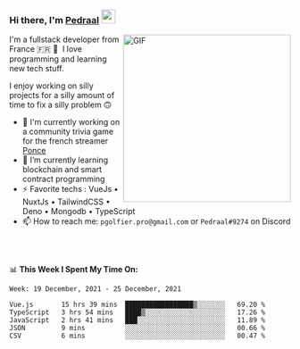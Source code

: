 ### Hi there, I'm <a href="https://pedraal.dev" target="_blank">Pedraal</a> <img src="https://media.giphy.com/media/hvRJCLFzcasrR4ia7z/giphy.gif" width="25px">
<img align="right" alt="GIF" src="https://pedraal.dev/avatar.png" width="300" height="300" />

I'm a fullstack developer from France 🇫🇷 🥖 &nbsp;I love programming and learning new
tech stuff.

I enjoy working on silly projects for a silly amount of time to fix a silly problem 🙃

- 🔭  I'm currently working on a community trivia game for the french streamer <a href="https://twitch.tv/ponce" target="_blank">Ponce</a>
- 🌱 I’m currently learning blockchain and smart contract programming
- ⚡ Favorite techs : VueJs &bull; NuxtJs &bull; TailwindCSS &bull; Deno &bull; Mongodb &bull; TypeScript
- 📫 How to reach me: `pgolfier.pro@gmail.com` or `Pedraal#9274` on Discord

<br>
<br>

📊 **This Week I Spent My Time On:**
<!--START_SECTION:waka-->
```text
Week: 19 December, 2021 - 25 December, 2021

Vue.js       15 hrs 39 mins  █████████████████▒░░░░░░░   69.20 % 
TypeScript   3 hrs 54 mins   ████▒░░░░░░░░░░░░░░░░░░░░   17.26 % 
JavaScript   2 hrs 41 mins   ███░░░░░░░░░░░░░░░░░░░░░░   11.89 % 
JSON         9 mins          ░░░░░░░░░░░░░░░░░░░░░░░░░   00.66 % 
CSV          6 mins          ░░░░░░░░░░░░░░░░░░░░░░░░░   00.47 % 
```
<!--END_SECTION:waka-->
